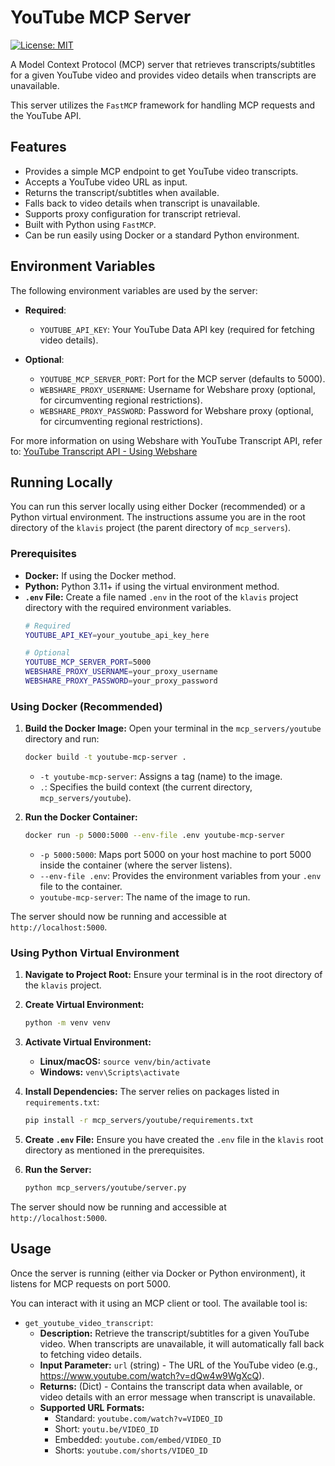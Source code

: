 # YouTube MCP Server

[![License: MIT](https://img.shields.io/badge/License-MIT-yellow.svg)](https://opensource.org/licenses/MIT)

A Model Context Protocol (MCP) server that retrieves transcripts/subtitles for a given YouTube video and provides video details when transcripts are unavailable.

This server utilizes the `FastMCP` framework for handling MCP requests and the YouTube API.

## Features

*   Provides a simple MCP endpoint to get YouTube video transcripts.
*   Accepts a YouTube video URL as input.
*   Returns the transcript/subtitles when available.
*   Falls back to video details when transcript is unavailable.
*   Supports proxy configuration for transcript retrieval.
*   Built with Python using `FastMCP`.
*   Can be run easily using Docker or a standard Python environment.

## Environment Variables

The following environment variables are used by the server:

*   **Required**:
    *   `YOUTUBE_API_KEY`: Your YouTube Data API key (required for fetching video details).

*   **Optional**:
    *   `YOUTUBE_MCP_SERVER_PORT`: Port for the MCP server (defaults to 5000).
    *   `WEBSHARE_PROXY_USERNAME`: Username for Webshare proxy (optional, for circumventing regional restrictions).
    *   `WEBSHARE_PROXY_PASSWORD`: Password for Webshare proxy (optional, for circumventing regional restrictions).

For more information on using Webshare with YouTube Transcript API, refer to: [YouTube Transcript API - Using Webshare](https://github.com/jdepoix/youtube-transcript-api?tab=readme-ov-file#using-webshare)

## Running Locally

You can run this server locally using either Docker (recommended) or a Python virtual environment. The instructions assume you are in the root directory of the `klavis` project (the parent directory of `mcp_servers`).

### Prerequisites

*   **Docker:** If using the Docker method.
*   **Python:** Python 3.11+ if using the virtual environment method.
*   **`.env` File:** Create a file named `.env` in the root of the `klavis` project directory with the required environment variables.
    ```bash
    # Required
    YOUTUBE_API_KEY=your_youtube_api_key_here
    
    # Optional
    YOUTUBE_MCP_SERVER_PORT=5000
    WEBSHARE_PROXY_USERNAME=your_proxy_username
    WEBSHARE_PROXY_PASSWORD=your_proxy_password
    ```

### Using Docker (Recommended)

1.  **Build the Docker Image:**
    Open your terminal in the `mcp_servers/youtube` directory and run:
    ```bash
    docker build -t youtube-mcp-server .
    ```
    *   `-t youtube-mcp-server`: Assigns a tag (name) to the image.
    *   `.`: Specifies the build context (the current directory, `mcp_servers/youtube`).

2.  **Run the Docker Container:**
    ```bash
    docker run -p 5000:5000 --env-file .env youtube-mcp-server
    ```
    *   `-p 5000:5000`: Maps port 5000 on your host machine to port 5000 inside the container (where the server listens).
    *   `--env-file .env`: Provides the environment variables from your `.env` file to the container.
    *   `youtube-mcp-server`: The name of the image to run.

The server should now be running and accessible at `http://localhost:5000`.

### Using Python Virtual Environment

1.  **Navigate to Project Root:**
    Ensure your terminal is in the root directory of the `klavis` project.

2.  **Create Virtual Environment:**
    ```bash
    python -m venv venv
    ```

3.  **Activate Virtual Environment:**
    *   **Linux/macOS:** `source venv/bin/activate`
    *   **Windows:** `venv\Scripts\activate`

4.  **Install Dependencies:**
    The server relies on packages listed in `requirements.txt`:
    ```bash
    pip install -r mcp_servers/youtube/requirements.txt
    ```

5.  **Create `.env` File:**
    Ensure you have created the `.env` file in the `klavis` root directory as mentioned in the prerequisites.

6.  **Run the Server:**
    ```bash
    python mcp_servers/youtube/server.py
    ```

The server should now be running and accessible at `http://localhost:5000`.

## Usage

Once the server is running (either via Docker or Python environment), it listens for MCP requests on port 5000.

You can interact with it using an MCP client or tool. The available tool is:

* `get_youtube_video_transcript`:
  * **Description:** Retrieve the transcript/subtitles for a given YouTube video. When transcripts are unavailable, it will automatically fall back to fetching video details.
  * **Input Parameter:** `url` (string) - The URL of the YouTube video (e.g., https://www.youtube.com/watch?v=dQw4w9WgXcQ).
  * **Returns:** (Dict) - Contains the transcript data when available, or video details with an error message when transcript is unavailable.
  * **Supported URL Formats:**
    * Standard: `youtube.com/watch?v=VIDEO_ID`
    * Short: `youtu.be/VIDEO_ID`
    * Embedded: `youtube.com/embed/VIDEO_ID`
    * Shorts: `youtube.com/shorts/VIDEO_ID`